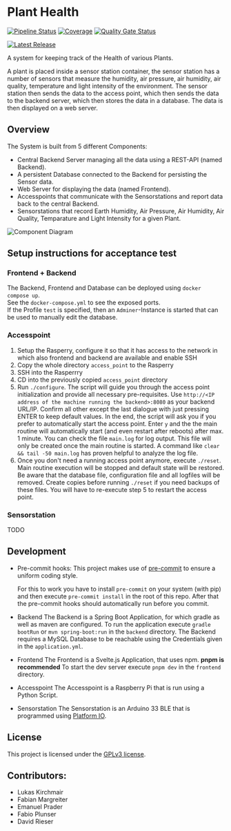 # Plant Health

[![Pipeline Status](https://git.uibk.ac.at/informatik/qe/swess23/group1/g1t1/badges/main/pipeline.svg)](https://git.uibk.ac.at/informatik/qe/swess23/group1/g1t1/-/commits/main)
[![Coverage](https://qe-sonarqube.uibk.ac.at/api/project_badges/measure?project=SWESS23_G1T1&metric=coverage&token=sqb_e89c28cb541c824fa55ab0dd3a5581255c4a05a4)](https://qe-sonarqube.uibk.ac.at/dashboard?id=SWESS23_G1T1)
[![Quality Gate Status](https://qe-sonarqube.uibk.ac.at/api/project_badges/measure?project=SWESS23_G1T1&metric=alert_status&token=sqb_e89c28cb541c824fa55ab0dd3a5581255c4a05a4)](https://qe-sonarqube.uibk.ac.at/dashboard?id=SWESS23_G1T1)

[![Latest Release](https://git.uibk.ac.at/informatik/qe/swess23/group1/g1t1/-/badges/release.svg)](https://git.uibk.ac.at/informatik/qe/swess23/group1/g1t1/-/releases)

A system for keeping track of the Health of various Plants.


A plant is placed inside a sensor station container, the sensor station has a number of sensors that measure the humidity, air pressure, air humidity, air quality, temperature and light intensity of the environment.
The sensor station then sends the data to the access point, which then sends the data to the backend server, which then stores the data in a database.
The data is then displayed on a web server.

## Overview

The System is built from 5 different Components:

- Central Backend Server managing all the data using a REST-API (named Backend).
- A persistent Database connected to the Backend for persisting the Sensor data.
- Web Server for displaying the data (named Frontend).
- Accesspoints that communicate with the Sensorstations and report data back to the central Backend.
- Sensorstations that record Earth Humidity, Air Pressure, Air Humidity, Air Quality, Temparature and Light Intensity for a given Plant.

![Component Diagram](https://git.uibk.ac.at/informatik/qe/swess23/group1/g1t1/-/raw/media/Diagrams/component-diagram.drawio.png)

## Setup instructions for acceptance test

### Frontend + Backend

The Backend, Frontend and Database can be deployed using `docker compose up`.  
See the `docker-compose.yml` to see the exposed ports.  
If the Profile `test` is specified, then an `Adminer`-Instance is started that can be used to manually edit the database.

### Accesspoint

1. Setup the Rasperry, configure it so that it has access to the network in which also frontend and backend are available and enable SSH
2. Copy the whole directory `access_point` to the Rasperry
3. SSH into the Rasperrry
4. CD into the previously copied `access_point` directory
5. Run `./configure`. The script will guide you through the access point initialization and provide all necessary pre-requisites. Use `http://<IP address of the machine running the backend>:8080` as your backend URL/IP. Confirm all other except the last dialogue with just pressing ENTER to keep default values. In the end, the script will ask you if you prefer to automatically start the access point. Enter `y` and the the main routine will automatically start (and even restart after reboots) after max. 1 minute. You can check the file `main.log` for log output. This file will only be created once the main routine is started. A command like `clear && tail -50 main.log` has proven helpful to analyze the log file.
6. Once you don't need a running access point anymore, execute `./reset`. Main routine execution will be stopped and default state will be restored. Be aware that the database file, configuration file and all logfiles will be removed. Create copies before running `./reset` if you need backups of these files. You will have to re-execute step 5 to restart the access point.

### Sensorstation

TODO

## Development
- Pre-commit hooks:
    This project makes use of [pre-commit](https://pre-commit.com) to ensure a uniform coding style.

    For this to work you have to install `pre-commit` on your system (with pip) and then execute `pre-commit install` in the root of this repo. After that the pre-commit hooks should automatically run before you commit.
    

- Backend 
    The Backend is a Spring Boot Application, for which gradle as well as maven are configured. 
    To run the application execute `gradle bootRun` or `mvn spring-boot:run` in the `backend` directory.
	The Backend requires a MySQL Database to be reachable using the Credentials given in the `application.yml`. 

- Frontend 
    The Frontend is a Svelte.js Application, that uses npm. **pnpm is recommended**
    To start the dev server execute `pnpm dev` in the `frontend` directory.

- Accesspoint
    The Accesspoint is a Raspberry Pi that is run using a Python Script. 

- Sensorstation
    The Sensorstation is an Arduino 33 BLE that is programmed using [Platform IO](https://platformio.org/).
	

## License

This project is licensed under the [GPLv3 license].

[GPLv3 License]: https://git.uibk.ac.at/informatik/qe/swess23/group1/g1t1/-/blob/main/LICENSE

## Contributors:
- Lukas Kirchmair
- Fabian Margreiter
- Emanuel Prader
- Fabio Plunser 
- David Rieser
